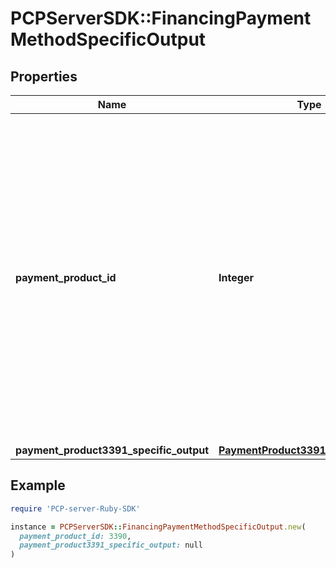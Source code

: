 # PCPServerSDK::FinancingPaymentMethodSpecificOutput

## Properties

| Name | Type | Description | Notes |
| ---- | ---- | ----------- | ----- |
| **payment_product_id** | **Integer** | Payment product identifier - please check product documentation for a full overview of possible values. Currently supported payment methods * 3390 - PAYONE Secured Invoice * 3391 - PAYONE Secured Installment * 3392 - PAYONE Secured Direct Debit | [optional] |
| **payment_product3391_specific_output** | [**PaymentProduct3391SpecificOutput**](PaymentProduct3391SpecificOutput.md) |  | [optional] |

## Example

```ruby
require 'PCP-server-Ruby-SDK'

instance = PCPServerSDK::FinancingPaymentMethodSpecificOutput.new(
  payment_product_id: 3390,
  payment_product3391_specific_output: null
)
```

